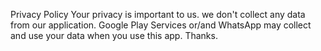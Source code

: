 Privacy Policy
Your privacy is important to us.
we don't collect any data from our application. Google Play Services or/and WhatsApp may collect and use your data when you use this app.
Thanks.
